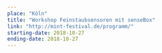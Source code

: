 ```yaml
---
place: "Köln"
title: "Workshop Feinstaubsensoren mit senseBox"
link: "http://mint-festival.de/programm/"
starting-date: 2018-10-27 
ending-date: 2018-10-27 
---
```

